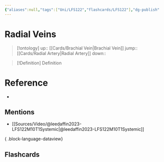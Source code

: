 ```yaml
---
{"aliases":null,"tags":["Uni/LFS122","flashcards/LFS122"],"dg-publish":true,"permalink":"/cards/radial-veins/","dgPassFrontmatter":true}
---
```


# Radial Veins

> [!ontology]
> up:: [[Cards/Brachial Vein\|Brachial Vein]]
> jump:: [[Cards/Radial Artery\|Radial Artery]]
> down:: 

> [!Definition] Definition
> 

# Reference
- 

## Mentions
- [[Sources/Video/@leedaffin2023-LFS122M10T1Systemic\|@leedaffin2023-LFS122M10T1Systemic]]

{ .block-language-dataview}

## Flashcards
